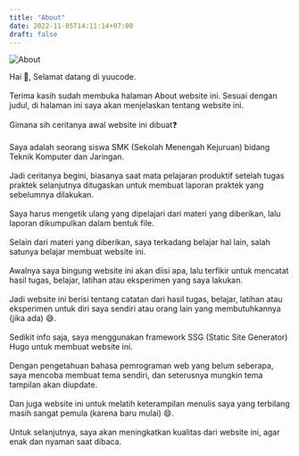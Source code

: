 ```yaml
---
title: "About"
date: 2022-11-05T14:11:14+07:00
draft: false
---
```


![About](/img/about.png "About")

Hai :wave:, Selamat datang di yuucode.  
\
Terima kasih sudah membuka halaman About website ini. Sesuai dengan judul, di halaman ini saya akan menjelaskan tentang website ini.  
\
Gimana sih ceritanya awal website ini dibuat:question:  
\
Saya adalah seorang siswa SMK (Sekolah Menengah Kejuruan) bidang Teknik Komputer dan Jaringan.  
\
Jadi ceritanya begini, biasanya saat mata pelajaran produktif setelah tugas praktek selanjutnya ditugaskan untuk membuat laporan praktek yang sebelumnya dilakukan.  
\
Saya harus mengetik ulang yang dipelajari dari materi yang diberikan, lalu laporan dikumpulkan dalam bentuk file.  
\
Selain dari materi yang diberikan, saya terkadang belajar hal lain, salah satunya belajar membuat website ini.  
\
Awalnya saya bingung website ini akan diisi apa, lalu terfikir untuk mencatat hasil tugas, belajar, latihan atau eksperimen yang saya lakukan.  
\
Jadi website ini berisi tentang catatan dari hasil tugas, belajar, latihan atau eksperimen untuk diri saya sendiri atau orang lain yang membutuhkannya (jika ada) :sweat_smile:.  
\
Sedikit info saja, saya menggunakan framework SSG (Static Site Generator) Hugo untuk membuat website ini.  
\
Dengan pengetahuan bahasa pemrograman web yang belum seberapa, saya mencoba membuat tema sendiri, dan seterusnya mungkin tema tampilan akan diupdate.  
\
Dan juga website ini untuk melatih keterampilan menulis saya yang terbilang masih sangat pemula (karena baru mulai) :smile:.  
\
Untuk selanjutnya, saya akan meningkatkan kualitas dari website ini, agar enak dan nyaman saat dibaca.